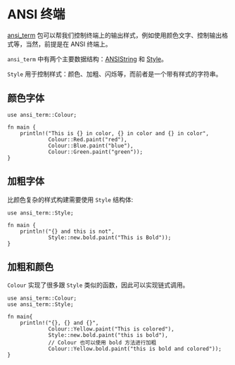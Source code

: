 # ANSI 终端

[ansi_term](https://crates.io/crates/ansi_term) 包可以帮我们控制终端上的输出样式，例如使用颜色文字、控制输出格式等，当然，前提是在 ANSI 终端上。

`ansi_term` 中有两个主要数据结构：[ANSIString](https://docs.rs/ansi_term/0.12.1/ansi_term/type.ANSIString.html) 和 [Style](https://docs.rs/ansi_term/0.12.1/ansi_term/struct.Style.html)。

`Style` 用于控制样式：颜色、加粗、闪烁等，而前者是一个带有样式的字符串。

## 颜色字体

```rust,editable
use ansi_term::Colour;

fn main {
    println!("This is {} in color, {} in color and {} in color",
             Colour::Red.paint("red"),
             Colour::Blue.paint("blue"),
             Colour::Green.paint("green"));
}
```

## 加粗字体

比颜色复杂的样式构建需要使用 `Style` 结构体:
```rust,editable
use ansi_term::Style;

fn main {
    println!("{} and this is not",
             Style::new.bold.paint("This is Bold"));
}
```

## 加粗和颜色

`Colour` 实现了很多跟 `Style` 类似的函数，因此可以实现链式调用。

```rust,editable
use ansi_term::Colour;
use ansi_term::Style;

fn main{
    println!("{}, {} and {}",
             Colour::Yellow.paint("This is colored"),
             Style::new.bold.paint("this is bold"),
             // Colour 也可以使用 bold 方法进行加粗
             Colour::Yellow.bold.paint("this is bold and colored"));
}
```

